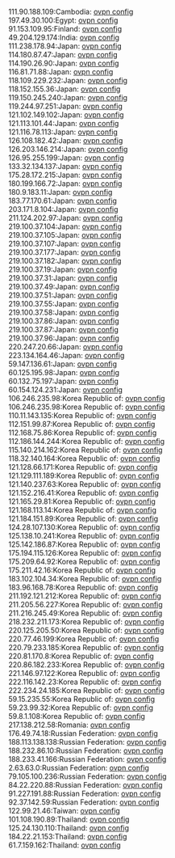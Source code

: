 111.90.188.109:Cambodia: [ovpn config](vpn/111_90_188_109.ovpn)  
197.49.30.100:Egypt: [ovpn config](vpn/197_49_30_100.ovpn)  
91.153.109.95:Finland: [ovpn config](vpn/91_153_109_95.ovpn)  
49.204.129.174:India: [ovpn config](vpn/49_204_129_174.ovpn)  
111.238.178.94:Japan: [ovpn config](vpn/111_238_178_94.ovpn)  
114.180.87.47:Japan: [ovpn config](vpn/114_180_87_47.ovpn)  
114.190.26.90:Japan: [ovpn config](vpn/114_190_26_90.ovpn)  
116.81.71.88:Japan: [ovpn config](vpn/116_81_71_88.ovpn)  
118.109.229.232:Japan: [ovpn config](vpn/118_109_229_232.ovpn)  
118.152.155.36:Japan: [ovpn config](vpn/118_152_155_36.ovpn)  
119.150.245.240:Japan: [ovpn config](vpn/119_150_245_240.ovpn)  
119.244.97.251:Japan: [ovpn config](vpn/119_244_97_251.ovpn)  
121.102.149.102:Japan: [ovpn config](vpn/121_102_149_102.ovpn)  
121.113.101.44:Japan: [ovpn config](vpn/121_113_101_44.ovpn)  
121.116.78.113:Japan: [ovpn config](vpn/121_116_78_113.ovpn)  
126.108.182.42:Japan: [ovpn config](vpn/126_108_182_42.ovpn)  
126.203.146.214:Japan: [ovpn config](vpn/126_203_146_214.ovpn)  
126.95.255.199:Japan: [ovpn config](vpn/126_95_255_199.ovpn)  
133.32.134.137:Japan: [ovpn config](vpn/133_32_134_137.ovpn)  
175.28.172.215:Japan: [ovpn config](vpn/175_28_172_215.ovpn)  
180.199.166.72:Japan: [ovpn config](vpn/180_199_166_72.ovpn)  
180.9.183.11:Japan: [ovpn config](vpn/180_9_183_11.ovpn)  
183.77.170.61:Japan: [ovpn config](vpn/183_77_170_61.ovpn)  
203.171.8.104:Japan: [ovpn config](vpn/203_171_8_104.ovpn)  
211.124.202.97:Japan: [ovpn config](vpn/211_124_202_97.ovpn)  
219.100.37.104:Japan: [ovpn config](vpn/219_100_37_104.ovpn)  
219.100.37.105:Japan: [ovpn config](vpn/219_100_37_105.ovpn)  
219.100.37.107:Japan: [ovpn config](vpn/219_100_37_107.ovpn)  
219.100.37.177:Japan: [ovpn config](vpn/219_100_37_177.ovpn)  
219.100.37.182:Japan: [ovpn config](vpn/219_100_37_182.ovpn)  
219.100.37.19:Japan: [ovpn config](vpn/219_100_37_19.ovpn)  
219.100.37.31:Japan: [ovpn config](vpn/219_100_37_31.ovpn)  
219.100.37.49:Japan: [ovpn config](vpn/219_100_37_49.ovpn)  
219.100.37.51:Japan: [ovpn config](vpn/219_100_37_51.ovpn)  
219.100.37.55:Japan: [ovpn config](vpn/219_100_37_55.ovpn)  
219.100.37.58:Japan: [ovpn config](vpn/219_100_37_58.ovpn)  
219.100.37.86:Japan: [ovpn config](vpn/219_100_37_86.ovpn)  
219.100.37.87:Japan: [ovpn config](vpn/219_100_37_87.ovpn)  
219.100.37.96:Japan: [ovpn config](vpn/219_100_37_96.ovpn)  
220.247.20.66:Japan: [ovpn config](vpn/220_247_20_66.ovpn)  
223.134.164.46:Japan: [ovpn config](vpn/223_134_164_46.ovpn)  
59.147.136.61:Japan: [ovpn config](vpn/59_147_136_61.ovpn)  
60.125.195.98:Japan: [ovpn config](vpn/60_125_195_98.ovpn)  
60.132.75.197:Japan: [ovpn config](vpn/60_132_75_197.ovpn)  
60.154.124.231:Japan: [ovpn config](vpn/60_154_124_231.ovpn)  
106.246.235.98:Korea Republic of: [ovpn config](vpn/106_246_235_98.ovpn)  
106.246.235.98:Korea Republic of: [ovpn config](vpn/106_246_235_98.ovpn)  
110.11.143.135:Korea Republic of: [ovpn config](vpn/110_11_143_135.ovpn)  
112.151.99.87:Korea Republic of: [ovpn config](vpn/112_151_99_87.ovpn)  
112.168.75.86:Korea Republic of: [ovpn config](vpn/112_168_75_86.ovpn)  
112.186.144.244:Korea Republic of: [ovpn config](vpn/112_186_144_244.ovpn)  
115.140.214.162:Korea Republic of: [ovpn config](vpn/115_140_214_162.ovpn)  
118.32.140.164:Korea Republic of: [ovpn config](vpn/118_32_140_164.ovpn)  
121.128.66.171:Korea Republic of: [ovpn config](vpn/121_128_66_171.ovpn)  
121.129.111.189:Korea Republic of: [ovpn config](vpn/121_129_111_189.ovpn)  
121.140.237.63:Korea Republic of: [ovpn config](vpn/121_140_237_63.ovpn)  
121.152.216.41:Korea Republic of: [ovpn config](vpn/121_152_216_41.ovpn)  
121.165.29.81:Korea Republic of: [ovpn config](vpn/121_165_29_81.ovpn)  
121.168.113.14:Korea Republic of: [ovpn config](vpn/121_168_113_14.ovpn)  
121.184.151.89:Korea Republic of: [ovpn config](vpn/121_184_151_89.ovpn)  
124.28.107.130:Korea Republic of: [ovpn config](vpn/124_28_107_130.ovpn)  
125.138.10.241:Korea Republic of: [ovpn config](vpn/125_138_10_241.ovpn)  
125.142.186.87:Korea Republic of: [ovpn config](vpn/125_142_186_87.ovpn)  
175.194.115.126:Korea Republic of: [ovpn config](vpn/175_194_115_126.ovpn)  
175.209.64.92:Korea Republic of: [ovpn config](vpn/175_209_64_92.ovpn)  
175.211.42.16:Korea Republic of: [ovpn config](vpn/175_211_42_16.ovpn)  
183.102.104.34:Korea Republic of: [ovpn config](vpn/183_102_104_34.ovpn)  
183.96.168.78:Korea Republic of: [ovpn config](vpn/183_96_168_78.ovpn)  
211.192.121.212:Korea Republic of: [ovpn config](vpn/211_192_121_212.ovpn)  
211.205.56.227:Korea Republic of: [ovpn config](vpn/211_205_56_227.ovpn)  
211.216.245.49:Korea Republic of: [ovpn config](vpn/211_216_245_49.ovpn)  
218.232.211.173:Korea Republic of: [ovpn config](vpn/218_232_211_173.ovpn)  
220.125.205.50:Korea Republic of: [ovpn config](vpn/220_125_205_50.ovpn)  
220.77.46.199:Korea Republic of: [ovpn config](vpn/220_77_46_199.ovpn)  
220.79.233.185:Korea Republic of: [ovpn config](vpn/220_79_233_185.ovpn)  
220.81.170.8:Korea Republic of: [ovpn config](vpn/220_81_170_8.ovpn)  
220.86.182.233:Korea Republic of: [ovpn config](vpn/220_86_182_233.ovpn)  
221.146.97.122:Korea Republic of: [ovpn config](vpn/221_146_97_122.ovpn)  
222.116.142.23:Korea Republic of: [ovpn config](vpn/222_116_142_23.ovpn)  
222.234.24.185:Korea Republic of: [ovpn config](vpn/222_234_24_185.ovpn)  
59.15.235.55:Korea Republic of: [ovpn config](vpn/59_15_235_55.ovpn)  
59.23.99.32:Korea Republic of: [ovpn config](vpn/59_23_99_32.ovpn)  
59.8.1.108:Korea Republic of: [ovpn config](vpn/59_8_1_108.ovpn)  
217.138.212.58:Romania: [ovpn config](vpn/217_138_212_58.ovpn)  
176.49.74.18:Russian Federation: [ovpn config](vpn/176_49_74_18.ovpn)  
188.113.138.138:Russian Federation: [ovpn config](vpn/188_113_138_138.ovpn)  
188.232.86.10:Russian Federation: [ovpn config](vpn/188_232_86_10.ovpn)  
188.233.41.166:Russian Federation: [ovpn config](vpn/188_233_41_166.ovpn)  
2.63.63.0:Russian Federation: [ovpn config](vpn/2_63_63_0.ovpn)  
79.105.100.236:Russian Federation: [ovpn config](vpn/79_105_100_236.ovpn)  
84.22.220.88:Russian Federation: [ovpn config](vpn/84_22_220_88.ovpn)  
91.227.191.88:Russian Federation: [ovpn config](vpn/91_227_191_88.ovpn)  
92.37.142.59:Russian Federation: [ovpn config](vpn/92_37_142_59.ovpn)  
122.99.21.46:Taiwan: [ovpn config](vpn/122_99_21_46.ovpn)  
101.108.190.89:Thailand: [ovpn config](vpn/101_108_190_89.ovpn)  
125.24.130.110:Thailand: [ovpn config](vpn/125_24_130_110.ovpn)  
184.22.21.153:Thailand: [ovpn config](vpn/184_22_21_153.ovpn)  
61.7.159.162:Thailand: [ovpn config](vpn/61_7_159_162.ovpn)  
